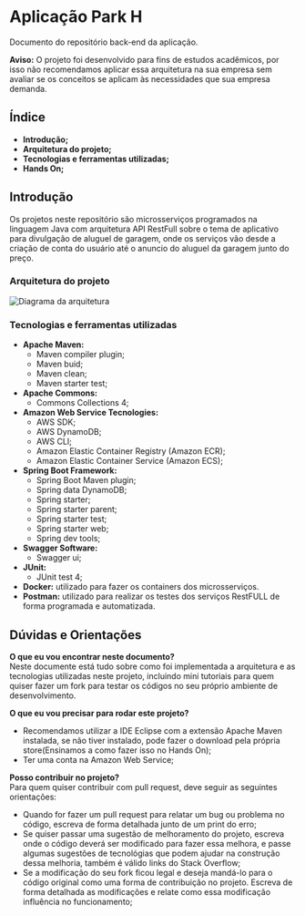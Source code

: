 # Aplicação Park H 
Documento do repositório back-end da aplicação.<br/> 

**Aviso:** O projeto foi desenvolvido para fins de estudos acadêmicos, por isso não recomendamos aplicar essa arquitetura na sua empresa sem avaliar se os conceitos se aplicam às necessidades que sua empresa demanda.
<br/>

## Índice
- **Introdução;**
- **Arquitetura do projeto;**
- **Tecnologias e ferramentas utilizadas;**
- **Hands On;**

## Introdução
Os projetos neste repositório são microsserviços programados na linguagem Java com arquitetura API RestFull sobre o tema de aplicativo para divulgação de aluguel de garagem, onde os serviços vão desde a criação de conta do usuário até o anuncio do aluguel da garagem junto do preço.
<br/>

### Arquitetura do projeto<br/>
![Diagrama da arquitetura](https://github.com/MarlonTSantosRodrigues/App_Park_H/blob/master/Arquitetura%20dos%20microsservi%C3%A7os.png)<br/> 

### Tecnologias e ferramentas utilizadas 
- **Apache Maven:** 
  - Maven compiler plugin;  
  - Maven buid;
  - Maven clean; 
  - Maven starter test;
- **Apache Commons:**
  - Commons Collections 4;
- **Amazon Web Service Tecnologies:**
  - AWS SDK;
  - AWS DynamoDB;
  - AWS CLI;
  - Amazon Elastic Container Registry (Amazon ECR);
  - Amazon Elastic Container Service (Amazon ECS); 
- **Spring Boot Framework:** 
  - Spring Boot Maven plugin;
  - Spring data DynamoDB;
  - Spring starter;
  - Spring starter parent;
  - Spring starter test;
  - Spring starter web;
  - Spring dev tools;
- **Swagger Software:** 
  - Swagger ui;
- **JUnit:**
  - JUnit test 4;
- **Docker:** utilizado para fazer os containers dos microsserviços.
- **Postman:** utilizado para realizar os testes dos serviços RestFULL de forma programada e automatizada.

## Dúvidas e Orientações 
**O que eu vou encontrar neste documento?**<br/> 
Neste documente está tudo sobre como foi implementada a arquitetura e as tecnologias utilizadas neste projeto, incluindo mini tutoriais para quem quiser fazer um fork para testar os códigos no seu próprio ambiente de desenvolvimento.

**O que eu vou precisar para rodar este projeto?**<br/>
- Recomendamos utilizar a IDE Eclipse com a extensão Apache Maven instalada, se não tiver instalado, pode fazer o download pela própria store(Ensinamos a como fazer isso no Hands On);
- Ter uma conta na Amazon Web Service;

**Posso contribuir no projeto?**<br/>
Para quem quiser contribuir com pull request, deve seguir as seguintes orientações: <br/>
- Quando for fazer um pull request para relatar um bug ou problema no código, escreva de forma detalhada junto de um print do erro;<br/>
- Se quiser passar uma sugestão de melhoramento do projeto, escreva onde o código deverá ser modificado para fazer essa melhora, e passe algumas sugestões de tecnológias que podem ajudar na construção dessa melhoria, também é válido links do Stack Overflow;<br/>
- Se a modificação do seu fork ficou legal e deseja mandá-lo para o código original como uma forma de contribuição no projeto. Escreva de forma detalhada as modificações e relate como essa modificação influência no funcionamento;<br/>
